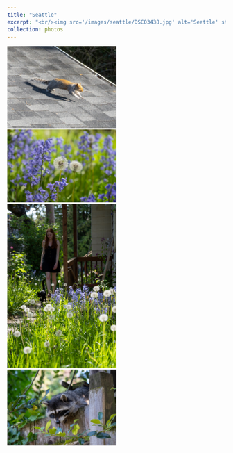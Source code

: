 ```yaml
---
title: "Seattle"
excerpt: "<br/><img src='/images/seattle/DSC03438.jpg' alt='Seattle' style='width: 50%;'>"
collection: photos
---
```

<img src='/images/seattle/DSC02192.jpg' alt='Seattle' style='width: 50%;'>

<img src='/images/seattle/DSC02928.jpg' alt='Seattle' style='width: 50%;'>

<img src='/images/seattle/DSC02939.jpg' alt='Seattle' style='width: 50%;'>

<img src='/images/seattle/DSC03438.jpg' alt='Seattle' style='width: 50%;'>
